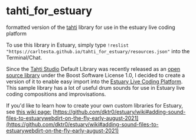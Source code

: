 # tahti_for_estuary
formatted version of the [tahti](https://tahti.studio) library for use in the estuary live coding platform

To use this library in Estuary, simply type `!reslist "https://carltesta.github.io/tahti_for_estuary/resources.json"` into the Terminal/Chat.

Since the [Tahti Studio](https://tahti.studio/) Default Library was recently released as an [open source library](https://github.com/tahti-studio/tahti-default-library) under the Boost Software License 1.0, I decided to create a version of it to enable easy import into the [Estuary Live Coding Platform](https://estuary.mcmaster.ca). This sample library has a lot of useful drum sounds for use in Estuary live coding compositions and improvisations.

If you'd like to learn how to create your own custom libraries for Estuary, see [this wiki page:](https://github.com/dktr0/estuary/wiki#adding-sound-files-to-estuarywebdirt-on-the-fly-early-august-2021) [https://github.com/dktr0/estuary/wiki#adding-sound-files-to-estuarywebdirt-on-the-fly-early-august-2021](https://github.com/dktr0/estuary/wiki#adding-sound-files-to-estuarywebdirt-on-the-fly-early-august-2021)
